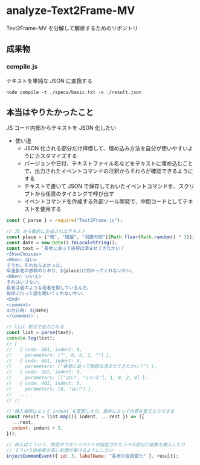 # analyze-Text2Frame-MV

Text2Frame-MV を分解して解析するためのリポジトリ

## 成果物

### compile.js

テキストを単純な JSON に変換する

```
node compile -t ./specs/basic.txt -o ./result.json
```

## 本当はやりたかったこと

JS コード内部からテキストを JSON 化したい

- 使い道
  - JSON 化される部分だけ拝借して、埋め込み方法を自分が使いやすいようにカスタマイズする
  - バージョンや日付、テキストファイル名などをテキストに埋め込むことで、出力されたイベントコマンドの注釈からそれらが確認できるようにする
  - テキストで書いて JSON で保存しておいたイベントコマンドを、スクリプトから任意のタイミングで呼び出す
  - イベントコマンドを作成する外部ツール開発で、中間コードとしてテキストを使用する

```js
const { parse } = require("Text2Frame.js");

// JS から動的に生成されたテキスト
const place = ["城", "宿屋", "洞窟の前"][Math.floor(Math.random() * 3)];
const date = new Date().toLocaleString();
const text = `長老に会って挨拶は済ませてきたかい？
<ShowChoices>
<When: はい>
そうか。それならよかった。
早速長老の依頼のとおり、${place}に向かってくれないかい。
<When: いいえ>
それはいけない。
長老は君のような若者を探しているんだ。
挨拶に行って話を聞いてくれないかい。
<End>
<comment>
出力日時: ${date}
</comment>`;

// list 形式で出力される
const list = parse(text);
console.log(list);
// [
//   { code: 101, indent: 0,
//     parameters: ["", 0, 0, 2, ""] },
//   { code: 401, indent: 0,
//     parameters: ["長老に会って挨拶は済ませてきたかい？"] },
//   { code: 102, indent: 0,
//     parameters: [["はい", "いいえ"], 1, 0, 2, 0] },
//   { code: 402, indent: 0,
//     parameters: [0, "はい"] },
//   ...
// ];

// 挿入場所によって indent を変更したり、条件によって内容を変えたりできる
const result = list.map(({ indent, ...rest }) => ({
  ...rest,
  indent: indent + 2,
}));

// 例えばこういう、特定のコモンイベントの指定されたラベル部分に結果を挿入したり
// そういう自由度の高い処理が書けるようにしたい
injectCommonEvent({ id: 3, labelName: "長老の会話変化" }, result);
```
